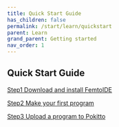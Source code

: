 ```yaml
---
title: Quick Start Guide
has_children: false
permalink: /start/learn/quickstart
parent: Learn
grand_parent: Getting started
nav_order: 1
---
```


## Quick Start Guide

[Step1 Download and install FemtoIDE]({{site.url}}{{site.baseurl}}/start/learn/quickstart/step1)

[Step2 Make your first program]({{site.url}}{{site.baseurl}}/start/learn/quickstart/step2)

[Step3 Upload a program to Pokitto]({{site.url}}{{site.baseurl}}/start/learn/quickstart/step3)
